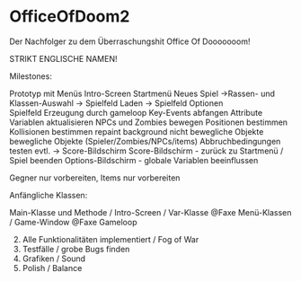 # OfficeOfDoom2
Der Nachfolger zu dem Überraschungshit Office Of Dooooooom! 

STRIKT ENGLISCHE NAMEN!

Milestones:

Prototyp mit Menüs
Intro-Screen
Startmenü
Neues Spiel ->Rassen- und Klassen-Auswahl -> Spielfeld
Laden -> Spielfeld
Optionen        
Spielfeld
 Erzeugung durch gameloop
Key-Events abfangen
Attribute Variablen aktualisieren
NPCs und Zombies bewegen
Positionen bestimmen
Kollisionen bestimmen
repaint
background
nicht bewegliche Objekte
bewegliche Objekte (Spieler/Zombies/NPCs/items)
Abbruchbedingungen testen evtl. -> Score-Bildschirm
Score-Bildschirm - zurück zu Startmenü / Spiel beenden
Options-Bildschirm - globale Variablen beeinflussen

Gegner nur vorbereiten, Items nur vorbereiten

Anfängliche Klassen:

Main-Klasse und Methode / Intro-Screen / Var-Klasse @Faxe
Menü-Klassen / Game-Window @Faxe
Gameloop

2. Alle Funktionalitäten implementiert / Fog of War
3. Testfälle / grobe Bugs finden
4. Grafiken / Sound
5. Polish / Balance

